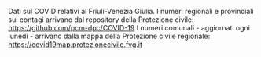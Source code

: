 Dati sul COVID relativi al Friuli-Venezia Giulia. 
I numeri regionali e provinciali sui contagi arrivano dal repository della Protezione civile: https://github.com/pcm-dpc/COVID-19
I numeri comunali - aggiornati ogni lunedì - arrivano dalla mappa della Protezione civile regionale: https://covid19map.protezionecivile.fvg.it
